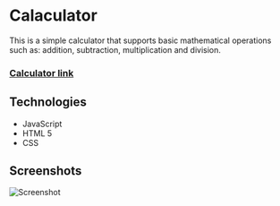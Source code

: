 # Calaculator


This is a simple calculator that supports basic mathematical operations such as: addition, subtraction, multiplication and division.

### [Calculator link](https://mwojcickaa-calculator.netlify.app/ "Calculator")


## Technologies
- JavaScript
- HTML 5
- CSS
## Screenshots

![Screenshot](https://scontent-waw1-1.xx.fbcdn.net/v/t1.15752-9/363738551_1042977590030636_442333783890443345_n.png?_nc_cat=104&ccb=1-7&_nc_sid=ae9488&_nc_ohc=QWnMOWzXTQMAX9Hje1d&_nc_ht=scontent-waw1-1.xx&oh=03_AdQlQusviVB5cJztzrsq7Aq-77a_IMrO5PCcHZ7wSs33UA&oe=64EB6BBD)
